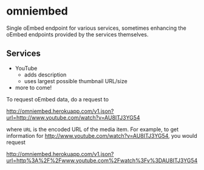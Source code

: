# omniembed

Single oEmbed endpoint for various services, sometimes enhancing the oEmbed endpoints provided by the services themselves.

## Services

* YouTube
    - adds description
    - uses largest possible thumbnail URL/size
* more to come!

To request oEmbed data, do a request to

http://omniembed.herokuapp.com/v1.json?url=http://www.youtube.com/watch?v=AU8ITJ3YG54

where `URL` is the encoded URL of the media item.  For example, to get information for http://www.youtube.com/watch?v=AU8ITJ3YG54, you would request

http://omniembed.herokuapp.com/v1.json?url=http%3A%2F%2Fwww.youtube.com%2Fwatch%3Fv%3DAU8ITJ3YG54
